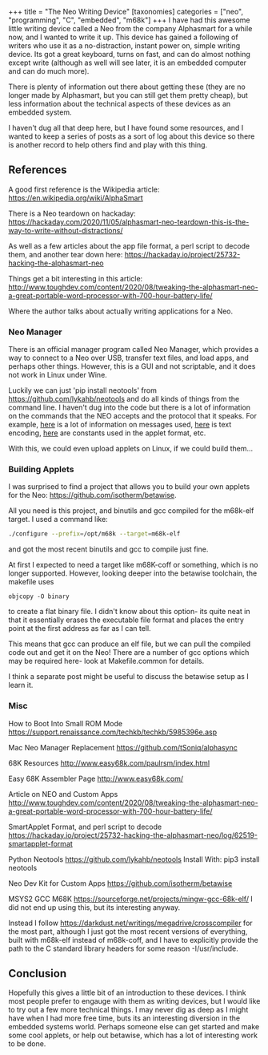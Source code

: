 +++
title = "The Neo Writing Device"
[taxonomies]
categories = ["neo", "programming", "C", "embedded", "m68k"]
+++
I have had this awesome little writing device called a Neo from the company
Alphasmart for a while now, and I wanted to write it up. This device has
gained a following of writers who use it as a no-distraction, instant 
power on, simple writing device. Its got a great keyboard, turns on fast,
and can do almost nothing except write (although as well will see later,
it is an embedded computer and can do much more).


There is plenty of information out there about getting these (they are no
longer made by Alphasmart, but you can still get them pretty cheap), but less
information about the technical aspects of these devices as an embedded system.

I haven't dug all that deep here, but I have found some resources, and I wanted
to keep a series of posts as a sort of log about this device so there is
another record to help others find and play with this thing.


## References

A good first reference is the Wikipedia article:
https://en.wikipedia.org/wiki/AlphaSmart

There is a Neo teardown on hackaday:
https://hackaday.com/2020/11/05/alphasmart-neo-teardown-this-is-the-way-to-write-without-distractions/

As well as a few articles about the app file format, a perl script to decode
them, and another tear down here:
https://hackaday.io/project/25732-hacking-the-alphasmart-neo

Things get a bit interesting in this article:
http://www.toughdev.com/content/2020/08/tweaking-the-alphasmart-neo-a-great-portable-word-processor-with-700-hour-battery-life/

Where the author talks about actually writing applications for a Neo.

### Neo Manager

There is an official manager program called Neo Manager, which provides
a way to connect to a Neo over USB, transfer text files, and load apps, 
and perhaps other things. However, this is a GUI and not scriptable,
and it does not work in Linux under Wine.


Luckily we can just 'pip install neotools' from https://github.com/lykahb/neotools
and do all kinds of things from the command line. I haven't dug into the code
but there is a lot of information on the commands that the NEO accepts and the
protocol that it speaks. For example, [here](https://github.com/lykahb/neotools/blob/master/neotools/message.py)
is a lot of information on messages used, [here](https://github.com/lykahb/neotools/blob/master/neotools/text_file.py)
is text encoding, [here](https://github.com/lykahb/neotools/blob/master/neotools/applet/constants.py)
are constants used in the applet format, etc.


With this, we could even upload applets on Linux, if we could build them...


### Building Applets

I was surprised to find a project that allows you to build your own applets
for the Neo: https://github.com/isotherm/betawise.

All you need is this project, and binutils and gcc compiled for the m68k-elf target.
I used a command like:
```bash
./configure --prefix=/opt/m68k --target=m68k-elf
```
and got the most recent binutils and gcc to compile just fine.

At first I expected to need a target like m68K-coff or something, which is no longer supported.
However, looking deeper into the betawise toolchain, the makefile uses
```
objcopy -O binary
```
to create a flat binary file. I didn't know about this option- its quite neat in that it
essentially erases the executable file format and places the entry point at the first address
as far as I can tell.

This means that gcc can produce an elf file, but we can pull the compiled code out and get
it on the Neo! There are a number of gcc options which may be required here- look at
Makefile.common for details.


I think a separate post might be useful to discuss the betawise setup as I learn it.

### Misc

How to Boot Into Small ROM Mode
https://support.renaissance.com/techkb/techkb/5985396e.asp

Mac Neo Manager Replacement
https://github.com/tSoniq/alphasync

68K Resources
http://www.easy68k.com/paulrsm/index.html

Easy 68K Assembler Page
http://www.easy68k.com/

Article on NEO and Custom Apps
http://www.toughdev.com/content/2020/08/tweaking-the-alphasmart-neo-a-great-portable-word-processor-with-700-hour-battery-life/

SmartApplet Format, and perl script to decode
https://hackaday.io/project/25732-hacking-the-alphasmart-neo/log/62519-smartapplet-format

Python Neotools
https://github.com/lykahb/neotools
Install With:
pip3 install neotools

Neo Dev Kit for Custom Apps
https://github.com/isotherm/betawise

MSYS2 GCC M68K
https://sourceforge.net/projects/mingw-gcc-68k-elf/
I did not end up using this, but its interesting anyway.

Instead I follow https://darkdust.net/writings/megadrive/crosscompiler
for the most part, although I just got the most recent
versions of everything, built with m68k-elf instead of m68k-coff,
and I have to explicitly provide the path to the C standard library
headers for some reason -I/usr/include.

## Conclusion

Hopefully this gives a little bit of an introduction to these devices.
I think most people prefer to engauge with them as writing devices,
but I would like to try out a few more technical things. I may
never dig as deep as I might have when I had more free time, buts its
an interesting diversion in the embedded systems world. Perhaps
someone else can get started and make some cool applets, or help
out betawise, which has a lot of interesting work to be done.

